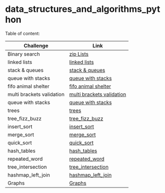 # data_structures_and_algorithms_python

Table of content:

|Challenge|Link|
|---------|----|
|Binary search|[zip Lists](https://github.com/suhib-kharoush/data_structure_and_algorithm_python/tree/main/data_structure_and_algorithm_python/Challenges/ll_zip)|
|linked lists|[linked lists](https://github.com/suhib-kharoush/data_structure_and_algorithm_python/tree/main/data_structure_and_algorithm_python/Data_Structure/Linked_list)|
|stack & queues|[stack & queues](https://github.com/suhib-kharoush/data_structure_and_algorithm_python/tree/main/data_structure_and_algorithm_python/Challenges/stacks_and_queues)|
|queue with stacks|[queue with stacks](https://github.com/suhib-kharoush/data_structure_and_algorithm_python/tree/main/data_structure_and_algorithm_python/Challenges/queue_with_stacks)|
|fifo animal shelter|[fifo animal shelter](https://github.com/suhib-kharoush/data_structure_and_algorithm_python/tree/main/data_structure_and_algorithm_python/Challenges/fifo_animal_shelter)|
|multi brackets validation|[multi brackets validation](https://github.com/suhib-kharoush/data_structure_and_algorithm_python/tree/main/data_structure_and_algorithm_python/Challenges/multi_bracket_validation)|
|queue with stacks|[queue with stacks](https://github.com/suhib-kharoush/data_structure_and_algorithm_python/tree/main/data_structure_and_algorithm_python/Challenges/queue_with_stacks)|
|trees|[trees](https://github.com/suhib-kharoush/data_structure_and_algorithm_python/tree/main/data_structure_and_algorithm_python/Challenges/trees)|
|tree_fizz_buzz|[tree_fizz_buzz](https://github.com/suhib-kharoush/data_structure_and_algorithm_python/tree/main/data_structure_and_algorithm_python/Challenges/tree_fizz_buzz)|
|insert_sort|[insert_sort](https://github.com/suhib-kharoush/data_structure_and_algorithm_python/tree/main/data_structure_and_algorithm_python/Challenges/insertion_sort)|
|merge_sort|[merge_sort](https://github.com/suhib-kharoush/data_structure_and_algorithm_python/tree/main/data_structure_and_algorithm_python/Challenges/merge_sort)|
|quick_sort|[quick_sort](https://github.com/suhib-kharoush/data_structure_and_algorithm_python/tree/main/data_structure_and_algorithm_python/Challenges/quick_sort)|
|hash_tables|[hash_tables](https://github.com/suhib-kharoush/data_structure_and_algorithm_python/tree/main/data_structure_and_algorithm_python/Challenges/hashtables)|
|repeated_word|[repeated_word](https://github.com/suhib-kharoush/data_structure_and_algorithm_python/tree/main/data_structure_and_algorithm_python/Challenges/repeated_word)|
|tree_intersection|[tree_intersection](https://github.com/suhib-kharoush/data_structure_and_algorithm_python/tree/main/data_structure_and_algorithm_python/Challenges/tree_intersection)|
|hashmap_left_join|[hashmap_left_join](https://github.com/suhib-kharoush/data_structure_and_algorithm_python/tree/main/data_structure_and_algorithm_python/Challenges/hashmap_left_join)|
|Graphs|[Graphs](https://github.com/suhib-kharoush/data_structure_and_algorithm_python/tree/main/data_structure_and_algorithm_python/Data_Structure/Graphs)|

